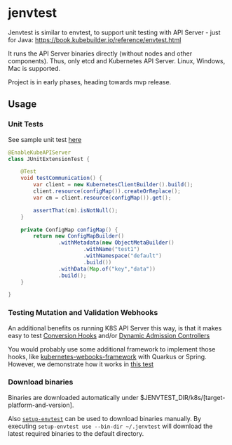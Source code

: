 # jenvtest

Jenvtest is similar to envtest, to support unit testing with API Server - just for Java:
https://book.kubebuilder.io/reference/envtest.html

It runs the API Server binaries directly (without nodes and other components). Thus, only etcd and Kubernetes API Server.
Linux, Windows, Mac is supported.

Project is in early phases, heading towards mvp release.

## Usage 

### Unit Tests

See sample unit test [here](https://github.com/csviri/jenvtest/blob/main/src/test/java/com/csviri/jenvtest/junit/JUnitExtensionTest.java)

```java
@EnableKubeAPIServer
class JUnitExtensionTest {

    @Test
    void testCommunication() {
        var client = new KubernetesClientBuilder().build();
        client.resource(configMap()).createOrReplace();
        var cm = client.resource(configMap()).get();

        assertThat(cm).isNotNull();
    }

    private ConfigMap configMap() {
        return new ConfigMapBuilder()
                .withMetadata(new ObjectMetaBuilder()
                        .withName("test1")
                        .withNamespace("default")
                        .build())
                .withData(Map.of("key","data"))
                .build();
    }

}
```

### Testing Mutation and Validation Webhooks

An additional benefits os running K8S API Server this way, is that it makes easy to test 
[Conversion Hooks](https://kubernetes.io/docs/tasks/extend-kubernetes/custom-resources/custom-resource-definition-versioning/#webhook-conversion) 
and/or
[Dynamic Admission Controllers](https://kubernetes.io/docs/reference/access-authn-authz/extensible-admission-controllers/)

You would probably use some additional framework to implement those hooks, like [kubernetes-webooks-framework](https://github.com/java-operator-sdk/kubernetes-webooks-framework)
with Quarkus or Spring. However, we demonstrate how it works in [this test](https://github.com/csviri/jenvtest/blob/main/src/test/java/com/csviri/jenvtest/KubernetesMutationHookHandlingTest.java)

### Download binaries

Binaries are downloaded automatically under $JENVTEST_DIR/k8s/[target-platform-and-version].

Also [`setup-envtest`](https://pkg.go.dev/sigs.k8s.io/controller-runtime/tools/setup-envtest#section-readme) can be used
to download binaries manually. By executing `setup-envtest use --bin-dir ~/.jenvtest` will download the latest required
binaries to the default directory.
